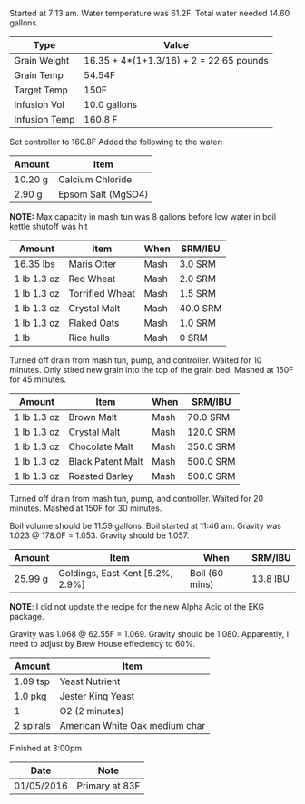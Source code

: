 
Started at 7:13 am. Water temperature was 61.2F. Total water needed 14.60 gallons.

Type | Value
--- | ---
Grain Weight | 16.35 + 4*(1+1.3/16) + 2 = 22.65 pounds
Grain Temp | 54.54F
Target Temp | 150F
Infusion Vol | 10.0 gallons
Infusion Temp | 160.8 F

Set controller to 160.8F
Added the following to the water:

Amount | Item
--- | ---
10.20 g | Calcium Chloride
2.90 g | Epsom Salt (MgSO4)

**NOTE:** Max capacity in mash tun was 8 gallons before low water in boil kettle shutoff was hit

Amount | Item | When | SRM/IBU
--- | --- | --- | ---
16.35 lbs | Maris Otter | Mash | 3.0 SRM
1 lb 1.3 oz | Red Wheat | Mash | 2.0 SRM
1 lb 1.3 oz | Torrified Wheat | Mash | 1.5 SRM
1 lb 1.3 oz | Crystal Malt | Mash | 40.0 SRM
1 lb 1.3 oz | Flaked Oats | Mash | 1.0 SRM
1 lb | Rice hulls | Mash | 0 SRM

Turned off drain from mash tun, pump, and controller. Waited for 10 minutes.
Only stired new grain into the top of the grain bed.
Mashed at 150F for 45 minutes.

Amount | Item | When | SRM/IBU
--- | --- | --- | ---
1 lb 1.3 oz | Brown Malt | Mash | 70.0 SRM
1 lb 1.3 oz | Crystal Malt | Mash | 120.0 SRM
1 lb 1.3 oz | Chocolate Malt | Mash | 350.0 SRM
1 lb 1.3 oz | Black Patent Malt | Mash | 500.0 SRM
1 lb 1.3 oz | Roasted Barley | Mash | 500.0 SRM

Turned off drain from mash tun, pump, and controller. Waited for 20 minutes.
Mashed at 150F for 30 minutes.

Boil volume should be 11.59 gallons. Boil started at 11:46 am.
Gravity was 1.023 @ 178.0F = 1.053.  Gravity should be 1.057.

Amount | Item | When | SRM/IBU
--- | --- | --- | ---
25.99 g | Goldings, East Kent [5.2%, 2.9%] | Boil (60 mins) | 13.8 IBU

**NOTE**: I did not update the recipe for the new Alpha Acid of the EKG package.

Gravity was 1.068 @ 62.55F = 1.069. Gravity should be 1.080.
Apparently, I need to adjust by Brew House effeciency to 60%.

Amount | Item
--- | ---
1.09 tsp | Yeast Nutrient
1.0 pkg | Jester King Yeast
1 | O2 (2 minutes)
2 spirals | American White Oak medium char

Finished at 3:00pm

Date | Note
--- | ---
01/05/2016 | Primary at 83F
